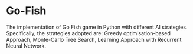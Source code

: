 # Go-Fish

The implementation of Go Fish game in Python with different AI strategies. Specifically, the strategies adopted are: Greedy optimisation-based Approach, Monte-Carlo Tree Search, Learning Approach with Recurrent Neural Network.
